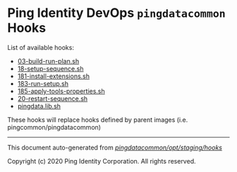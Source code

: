
# Ping Identity DevOps `pingdatacommon` Hooks
List of available hooks:
* [03-build-run-plan.sh](03-build-run-plan.sh.md)
* [18-setup-sequence.sh](18-setup-sequence.sh.md)
* [181-install-extensions.sh](181-install-extensions.sh.md)
* [183-run-setup.sh](183-run-setup.sh.md)
* [185-apply-tools-properties.sh](185-apply-tools-properties.sh.md)
* [20-restart-sequence.sh](20-restart-sequence.sh.md)
* [pingdata.lib.sh](pingdata.lib.sh.md)

These hooks will replace hooks defined by parent images (i.e. pingcommon/pingdatacommon)

---
This document auto-generated from _[pingdatacommon/opt/staging/hooks](https://github.com/pingidentity/pingidentity-docker-builds/blob/master/pingdatacommon/opt/staging/hooks)_

Copyright (c) 2020 Ping Identity Corporation. All rights reserved.
